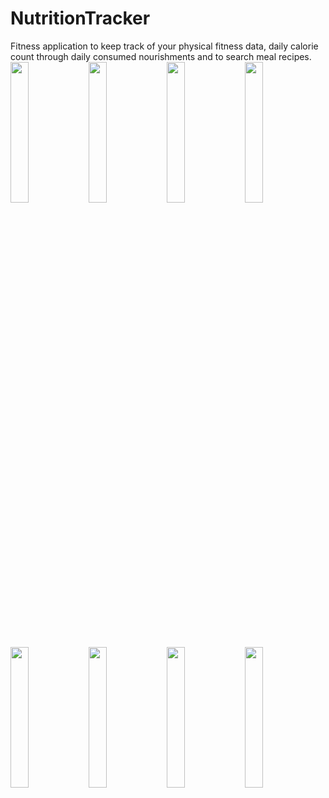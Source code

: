 # NutritionTracker
Fitness application to keep track of your physical fitness data, daily calorie count through daily consumed nourishments and to search meal recipes.   
<img src="https://user-images.githubusercontent.com/79416799/224717380-3ef2af95-1d51-485f-ad56-41fab129a36f.png" width="24%" height="24%">
<img src="https://user-images.githubusercontent.com/79416799/224715703-89f10289-4fc6-41fc-8e03-031cfd0640f8.png" width="24%" height="24%">
<img src="https://user-images.githubusercontent.com/79416799/224716428-097ced88-62c8-45ed-a70b-47e6f3207030.png" width="24%" height="24%">
<img src="https://user-images.githubusercontent.com/79416799/224716528-721ead63-2559-460c-891c-dd7698be760c.png" width="24%" height="24%">
<img src="https://user-images.githubusercontent.com/79416799/224716622-402cc5f0-f4a6-43ce-a5a3-9e195dfded37.png" width="24%" height="24%">
<img src="https://user-images.githubusercontent.com/79416799/224716920-1da770b0-1b03-49e9-b823-3e6041e6be9d.png" width="24%" height="24%">
<img src="https://user-images.githubusercontent.com/79416799/224716997-58ad8ff2-1208-437f-ab78-f1d4a48a5dc0.png" width="24%" height="24%">
<img src="https://user-images.githubusercontent.com/79416799/224717261-0b7b572a-0a96-4ff3-b0b3-21474b695425.png" width="24%" height="24%">
